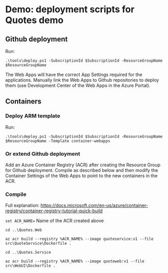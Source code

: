# Demo: deployment scripts for Quotes demo

## Github deployment

Run:

`.\tools\deploy.ps1 -SubscriptionId $SubscriptionId -ResourceGroupName $ResourceGroupName`

The Web Apps will have the correct App Settings required for the applications. Manually link the Web Apps to Github repositories to deploy them (use Development Center of the Web Apps in the Azure Portal).

## Containers

### Deploy ARM template
Run:

`.\tools\deploy.ps1 -SubscriptionId $SubscriptionId -ResourceGroupName $ResourceGroupName -Template container-webapps`

### Or extend Github deployment
Add an Azure Container Registry (ACR) after creating the Resource Group for Github deployment. Compile as described below and then modify the Container Settings of the Web Apps to point to the new containers in the ACR.

### Compile
Full explanation:
https://docs.microsoft.com/en-us/azure/container-registry/container-registry-tutorial-quick-build

`set ACR_NAME=` Name of the ACR created above

`cd ..\Quotes.Web`

`az acr build --registry %ACR_NAME% --image quoteservice:v1 --file src\QuoteService\Dockerfile .`

`cd ..\Quotes.Service`

`az acr build --registry %ACR_NAME% --image quoteweb:v1 --file src\WebUI\Dockerfile .`


